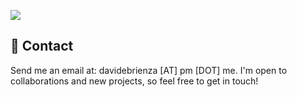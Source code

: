 ![](https://github-readme-stats.vercel.app/api?username=DavideBri&show_icons=true&theme=blueberry)

## 📩 Contact

Send me an email at: davidebrienza [AT] pm [DOT] me. I'm open to collaborations and new projects, so feel free to get in touch!
